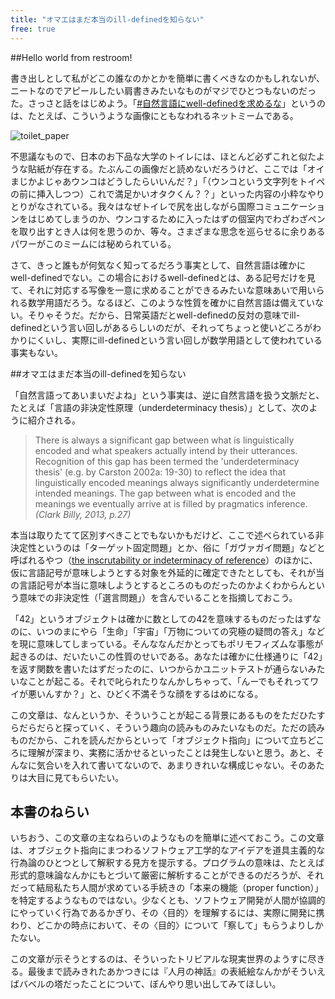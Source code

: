 ```yaml
---
title: "オマエはまだ本当のill-definedを知らない"
free: true
---
```


##Hello world from restroom!

書き出しとして私がどこの誰なのかとかを簡単に書くべきなのかもしれないが、ニートなのでアピールしたい肩書きみたいなものがマジでひとつもないのだった。さっさと話をはじめよう。「[#自然言語にwell-definedを求めるな](https://twitter.com/search?q=%23%E8%87%AA%E7%84%B6%E8%A8%80%E8%AA%9E%E3%81%ABwell-defined%E3%82%92%E6%B1%82%E3%82%81%E3%82%8B%E3%81%AA)」というのは、たとえば、こういうような画像にともなわれるネットミームである。

![toilet_paper](https://storage.googleapis.com/zenn-user-upload/kjvz2iy67f8ur7fdmnber84b0c47)

不思議なもので、日本のお下品な大学のトイレには、ほとんど必ずこれと似たような貼紙が存在する。たぶんこの画像だと読めないだろうけど、ここでは「オイまじかよじゃあウンコはどうしたらいいんだ？」「（ウンコという文字列をトイペの前に挿入しつつ）これで満足かいオタクくん？？」といった内容の小粋なやりとりがなされている。我々はなぜトイレで尻を出しながら国際コミュニケーションをはじめてしまうのか、ウンコするために入ったはずの個室内でわざわざペンを取り出すとき人は何を思うのか、等々。さまざまな思念を巡らせるに余りあるパワーがこのミームには秘められている。

さて、きっと誰もが何気なく知ってるだろう事実として、自然言語は確かにwell-definedでない。この場合におけるwell-definedとは、ある記号だけを見て、それに対応する写像を一意に求めることができるみたいな意味あいで用いられる数学用語だろう。なるほど、このような性質を確かに自然言語は備えていない。そりゃそうだ。だから、日常英語だとwell-definedの反対の意味でill-definedという言い回しがあるらしいのだが、それってちょっと使いどころがわかりにくいし、実際にill-definedという言い回しが数学用語として使われている事実もない。

##オマエはまだ本当のill-definedを知らない

「自然言語ってあいまいだよね」という事実は、逆に自然言語を扱う文脈だと、たとえば「言語の非決定性原理（underdeterminacy thesis）」として、次のように紹介される。

> There is always a significant gap between what is linguistically encoded and what speakers actually intend by their utterances. Recognition of this gap has been termed the 'underdeterminacy thesis' (e.g. by Carston 2002a: 19-30) to reflect the idea that linguistically encoded meanings always significantly underdetermine intended meanings. The gap between what is encoded and the meanings we eventually arrive at is filled by pragmatics inference.
> *(Clark Billy, 2013, p.27)*

本当は取りたてて区別すべきことでもないかもだけど、ここで述べられている非決定性というのは「ターゲット固定問題」とか、俗に「ガヴァガイ問題」などと呼ばれるやつ（[the inscrutability or indeterminacy of reference](https://en.wikipedia.org/wiki/Inscrutability_of_reference)）のほかに、仮に言語記号が意味しようとする対象を外延的に確定できたとしても、それが当の言語記号が本当に意味しようとするところのものだったのかよくわからんという意味での非決定性（「選言問題」）を含んでいることを指摘しておこう。

「42」というオブジェクトは確かに数としての42を意味するものだったはずなのに、いつのまにやら「生命」「宇宙」「万物についての究極の疑問の答え」などを現に意味してしまっている。そんななんだかとってもポリモフィズムな事態が起きるのは、だいたいこの性質のせいである。あなたは確かに仕様通りに「42」を返す関数を書いたはずだったのに、いつからかユニットテストが通らないみたいなことが起こる。それで叱られたりなんかしちゃって、「んーでもそれってワイが悪いんすか？」と、ひどく不満そうな顔をするはめになる。

この文章は、なんというか、そういうことが起こる背景にあるものをただひたすらだらだらと探っていく、そういう趣向の読みものみたいなものだ。ただの読みものだから、これを読んだからといって「オブジェクト指向」について立ちどころに理解が深まり、実務に活かせるといったことは発生しないと思う。あと、そんなに気合いを入れて書いてないので、あまりきれいな構成じゃない。そのあたりは大目に見てもらいたい。

## 本書のねらい

いちおう、この文章の主なねらいのようなものを簡単に述べておこう。この文章は、オブジェクト指向にまつわるソフトウェア工学的なアイデアを道具主義的な行為論のひとつとして解釈する見方を提示する。プログラムの意味は、たとえば形式的意味論なんかにもとづいて厳密に解析することができるのだろうが、それだって結局私たち人間が求めている手続きの「本来の機能（proper function）」を特定するようなものではない。少なくとも、ソフトウェア開発が人間が協調的にやっていく行為であるかぎり、その〈目的〉を理解するには、実際に開発に携わり、どこかの時点において、その〈目的〉について「察して」もらうよりしかたない。

この文章が示そうとするのは、そういったトリビアルな現実世界のようすに尽きる。最後まで読みきれたあかつきには『人月の神話』の表紙絵なんかがそういえばバベルの塔だったことについて、ぼんやり思い出してみてほしい。


